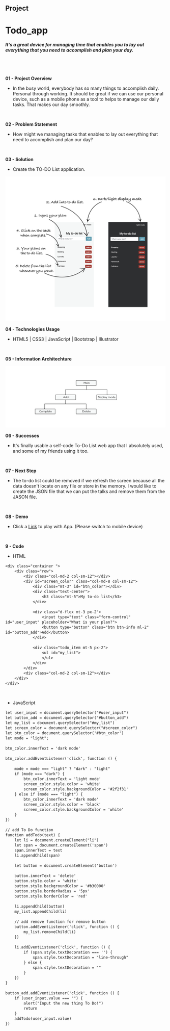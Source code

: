 ## Project

# Todo_app
##### It's a great device for managing time that enables you to lay out everything that you need to accomplish and plan your day.
<br />
<br />

**01 - Project Overview**
- In the busy world, everybody has so many things to accomplish daily. Personal through working. It should be great if we can use our personal device, such as a mobile phone as a tool to helps to manage our daily tasks. That makes our day smoothly.
<br />

**02 - Problem Statement**
- How might we managing tasks that enables to lay out everything that need to accomplish and plan our day?
<br />

**03 - Solution**
- Create the TO-DO List application.

![Image](/images/instruction2.png "Image")
<br />

**04 - Technologies Usage**
- HTML5 | CSS3 | JavaScript | Bootstrap | Illustrator
<br />

**05 - Information Architechture**


![IA](/images/chart.png "IA")


**06 - Successes**
- It's finally usable a self-code To-Do List web app that I absolutely used, and some of my friends using it too.
<br />

**07 - Next Step**
- The to-do list could be removed if we refresh the screen because all the data doesn't locate on any file or store in the memory. I would like to create the JSON file that we can put the talks and remove them from the JASON file.
<br />


**08 - Demo**
- Click a [Link](https://teddy-photesri.github.io/Todo_app/) to play with App. (Please switch to mobile device)
<br />

**9 - Code**
- HTML
```
<div class="container ">
    <div class="row">
        <div class="col-md-2 col-sm-12"></div>
        <div id="screen_color" class="col-md-8 col-sm-12">
            <div class="mt-3" id="btn_color"></div>
            <div class="text-center">
                <h3 class="mt-5">My to-do list</h3>
            </div>

            <div class="d-flex mt-3 px-2">
                <input type="text" class="form-control" id="user_input" placeholder="What is your plan?">
                <button type="button" class="btn btn-info ml-2" id="button_add">Add</button>
            </div>

            <div class="todo_item mt-5 px-2">
                <ul id="my_list">
                </ul>
            </div>
        </div>
        <div class="col-md-2 col-sm-12"></div>
    </div>
</div>
```
<br/>

- JavaScript
```
let user_input = document.querySelector("#user_input")
let button_add = document.querySelector("#button_add")
let my_list = document.querySelector("#my_list")
let screen_color = document.querySelector("#screen_color")
let btn_color = document.querySelector('#btn_color')
let mode = "light";

btn_color.innerText = 'dark mode'

btn_color.addEventListener('click', function () {

    mode = mode === "light" ? "dark" : "light"
    if (mode === "dark") {
        btn_color.innerText = 'light mode'
        screen_color.style.color = 'white'
        screen_color.style.backgroundColor = '#2f2f31'
    } else if (mode === "light") {
        btn_color.innerText = 'dark mode'
        screen_color.style.color = 'black'
        screen_color.style.backgroundColor = 'white'
    }
})

// add To Do function
function addTodo(text) {
    let li = document.createElement("li")
    let span = document.createElement('span')
    span.innerText = text
    li.appendChild(span)

    let button = document.createElement('button')

    button.innerText = 'delete'
    button.style.color = 'white'
    button.style.backgroundColor = '#b30000'
    button.style.borderRadius = '5px'
    button.style.borderColor = 'red'

    li.appendChild(button)
    my_list.appendChild(li)

    // add remove function for remove button
    button.addEventListener('click', function () {
        my_list.removeChild(li)
    })

    li.addEventListener('click', function () {
        if (span.style.textDecoration === '') {
            span.style.textDecoration = "line-through"
        } else {
            span.style.textDecoration = ""
        }
    })
}

button_add.addEventListener('click', function () {
    if (user_input.value === "") {
        alert("Input the new thing To Do!")
        return
    }
    addTodo(user_input.value)
})

```


